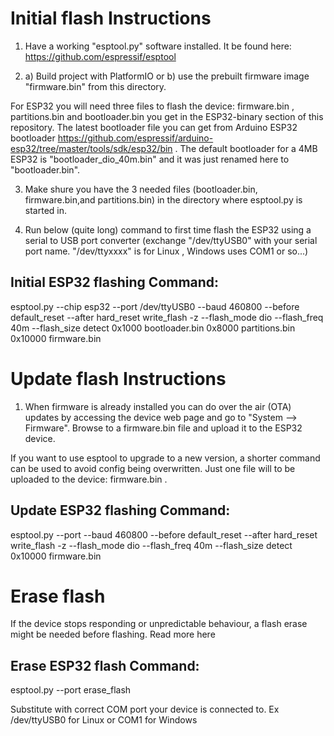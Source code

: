 # Initial flash Instructions
1) Have a working "esptool.py" software installed. It be found here: https://github.com/espressif/esptool

2) a) Build project with PlatformIO or b) use the prebuilt firmware image "firmware.bin" from this directory.

For ESP32 you will need three files to flash the device: firmware.bin , partitions.bin and bootloader.bin you get in the ESP32-binary section of this repository. The latest bootloader file you can get from Arduino ESP32 bootloader https://github.com/espressif/arduino-esp32/tree/master/tools/sdk/esp32/bin . The default bootloader for a 4MB ESP32 is "bootloader_dio_40m.bin" and it was just renamed here to "bootloader.bin".    


3) Make shure you have the 3 needed files (bootloader.bin, firmware.bin,and partitions.bin) in the directory where esptool.py is started in.

4) Run below (quite long) command to first time flash the ESP32 using a serial to USB port converter (exchange "/dev/ttyUSB0" with your serial port name. "/dev/ttyxxxx" is for Linux , Windows uses COM1 or so...)

## Initial ESP32 flashing Command:
esptool.py --chip esp32 --port /dev/ttyUSB0 --baud 460800 --before default_reset --after hard_reset write_flash -z --flash_mode dio --flash_freq 40m --flash_size detect 0x1000 bootloader.bin 0x8000 partitions.bin 0x10000 firmware.bin


# Update flash Instructions
1) When firmware is already installed you can do over the air (OTA) updates by accessing the device web page and go to "System --> Firmware". Browse to a firmware.bin file and upload it to the ESP32 device.

If you want to use esptool to upgrade to a new version, a shorter command can be used to avoid config being overwritten. Just one file will to be uploaded to the device: firmware.bin .

## Update ESP32 flashing Command:
esptool.py --port <port> --baud 460800 --before default_reset --after hard_reset write_flash -z --flash_mode dio --flash_freq 40m --flash_size detect 0x10000 firmware.bin

# Erase flash
If the device stops responding or unpredictable behaviour, a flash erase might be needed before flashing. Read more here
  
## Erase ESP32 flash Command:
esptool.py --port <port> erase_flash
  
Substitute <port> with correct COM port your device is connected to. Ex /dev/ttyUSB0 for Linux or COM1 for Windows
